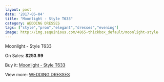 ```yaml
---
layout: post
date: '2017-05-04'
title: "Moonlight - Style T633"
category: WEDDING DRESSES
tags: ["style","prom","elegant","dresses","evening"]
image: http://img.sequinious.com/4865-thickbox_default/moonlight-style-t633.jpg
---
```

Moonlight - Style T633

On Sales: **$253.99**
<a href="https://www.sequinious.com/wedding-dresses/2049-moonlight-style-t633.html"><amp-img layout="responsive" width="600" height="600" src="//img.sequinious.com/4865-thickbox_default/moonlight-style-t633.jpg" alt="Moonlight - Style T633 0" /></a>
<a href="https://www.sequinious.com/wedding-dresses/2049-moonlight-style-t633.html"><amp-img layout="responsive" width="600" height="600" src="//img.sequinious.com/4866-thickbox_default/moonlight-style-t633.jpg" alt="Moonlight - Style T633 1" /></a>

Buy it: [Moonlight - Style T633](https://www.sequinious.com/wedding-dresses/2049-moonlight-style-t633.html "Moonlight - Style T633")

View more: [WEDDING DRESSES](https://www.sequinious.com/2-wedding-dresses "WEDDING DRESSES")